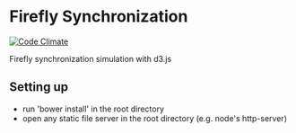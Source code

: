 # Firefly Synchronization

[![Code Climate](https://codeclimate.com/github/kadikraman/Fireflies/badges/gpa.svg)](https://codeclimate.com/github/kadikraman/Fireflies)

Firefly synchronization simulation with d3.js

## Setting up
- run 'bower install' in the root directory
- open any static file server in the root directory (e.g. node's http-server)
